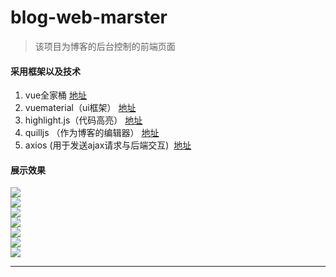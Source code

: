# blog-web-marster

> 该项目为博客的后台控制的前端页面
#### 采用框架以及技术
1. vue全家桶      [地址](https://cn.vuejs.org/)
2. vuematerial（ui框架）    [地址](http://vuematerial.io/#/)
3. highlight.js（代码高亮）     [地址](https://highlightjs.org/)
4. quilljs （作为博客的编辑器）   [地址](https://quilljs.com)
5. axios (用于发送ajax请求与后端交互)  [地址](https://github.com/axios/axios)
#### 展示效果<br>
![][blogs]</br>
![][newBlog]</br>
![][musicBox]</br>
![][messageBar]</br>
![][BaseInfo]</br>
![][bgSetting]</br>
![][blogSetting]</br>

--------------------------------
[blogs]:https://github.com/923035434/blog-web-Marster/blob/master/页面展示/管理博客页面.png
[newBlog]:https://github.com/923035434/blog-web-Marster/blob/master/页面展示/新增博客页面.png
[musicBox]:https://github.com/923035434/blog-web-Marster/blob/master/页面展示/歌曲管理页.png
[messageBar]:https://github.com/923035434/blog-web-Marster/blob/master/页面展示/留言板管理页.png
[BaseInfo]:https://github.com/923035434/blog-web-Marster/blob/master/页面展示/基本设置页.png
[bgSetting]:https://github.com/923035434/blog-web-Marster/blob/master/页面展示/个性设置页.png
[blogSetting]:https://github.com/923035434/blog-web-Marster/blob/master/页面展示/博客管理页.png

